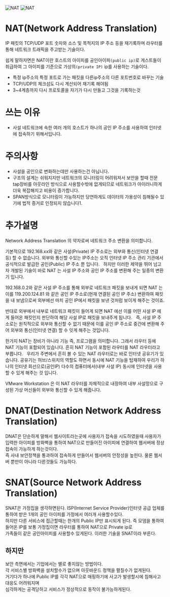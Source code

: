 ![NAT](https://upload.wikimedia.org/wikipedia/commons/thumb/c/c7/NAT_Concept-en.svg/1920px-NAT_Concept-en.svg.png)
![NAT](https://s8185.pcdn.co/wp-content/uploads/2013/11/41.jpg)
# NAT(Network Address Translation)
IP 패킷의 TCP/UDP 포트 숫자와 소스 및 목적지의 IP 주소 등을 재기록하며 라우터를 통해 네트워크 트래픽을 주고받는 기술이다.

쉽게 말하자면은 NAT이란 호스트의 아이피를 공인아이피`(public ip)`로 게스트들이 취급하여 그 아이피를 기준으로 가상의`(private IP)` ip를 사용하는 기술이다.    


* 특정 ip주소의 특정 포트로 가는 패킷을 다른ip주소의 다른 포트번호로 바꾸는 기술
* TCP/UDP의 체크섬도 다시 계산되어 재기록 해야됨
* 3~4계층까지 다시 프로토콜을 자기가 다시 만들고 그것을 기록하는것

# 쓰는 이유
* 사설 네트워크에 속한 여러 개의 호스트가 하나의 공인 IP 주소를 사용하여 인터넷에 접속하기 위해서입니다.

# 주의사항
* 사설을 공인으로 변화하는데만 사용하는건 아닙니다.  
* 구조의 설계는 쉬워지지만 네트워크의 모니터링이 어려워져서 보안을 할때 전문 tap장비를 아웃라인 방식으로 사용할수밖에 없게되므로 네트워크가 아이러니하게 더욱 복잡해지고 비용이 증가합니다.
* SPAN방식으로 모니터링이 가능하지만 당연하게도 데이터의 가용성이 침해될수 있기에 법적 증거로 인정되지 않습니다1.

# 추가설명

Network Address Translation 의 약자로써 네트워크 주소 변환을 의미합니다. 

기본적으로 192.168.xx와 같은 사설(Private) IP 주소로는 외부와 통신(인터넷 연결 등) 할 수 없습니다. 외부와 통신할 수있는 IP주소는 오직 인터넷 IP 주소 관리 기관에서 공식적으로 발급한 공인(Public) IP 주소 뿐 입니다.
 
하지만 이러한 제약을 뛰어 넘고자 개발된 기술이 바로 NAT 는 사설 IP 주소와 공인 IP 주소를 변환해 주는 일종의 변환기 입니다.

192.168.0.2와 같은 사설 IP 주소를 통해 외부로 네트워크 패킷을 보내게 되면 NAT 는 이를 119.200.124.81 와 같은 공인 IP 주소로(현재 연결된 공인 IP 주소) 변환하여 패킷을 내 보냄으로써 외부에선 마치 공인 IP에서 패킷을 보낸 것처럼 보이게 해주는 것이죠. 

 반대로 외부에서 내부로 네트워크 패킷이 들어게 되면 NAT 에선 이를 어떤 사설 IP 에게 들어온 패킷인지 판단하여 해당 사설 IP로 패킷을 보내주게 됩니다.
 
즉, 사설 IP 주소로는 원칙적으로 외부와 통신할 수 없기 때문에 이를 공인 IP 주소로 중간에 변환해 주어 외부와 통신(인터넷 연결) 할 수 잇게 해주는 것입니다. 

한가지 NAT는 장비가 아니라 기능 즉, 프로그램을 의미합니다. 그래서 라우터 등에 NAT 기능이 포함되어 있습니다. 흔히 NAT 기능이 포함된 라우터를 NAT 라우터라고 부릅니다.
 
우리가 주변에서 흔히 볼 수 있는 NAT 라우터로는 바로 인터넷 공유기가 있습니다. 공유기는 허브/스위치의 역할도 하면서 동시에 NAT 기능을 탑재하여 우리가 하나의 인터넷 회선으로(공인IP) 다수의 컴퓨터에서(내부 사설 IP) 동시에 인터넷을 사용할 수 있게 해주는 것 입니다. 


VMware Workstation 은 이 NAT 라우터를 자체적으로 내장하여 내부 사설망으로 구성된 가상 머신들이 외부와 통신할 수 있게 해줍니다.

# DNAT(Destination Network Address Translation)

DNAT은 단순하게 말해서 웹사이트라는곳에 사용자가 접속을 시도하였을때 사용자가 입력한 아이피를 
방화벽을 통하여 NAT으로 만들어진 아이피에 연결하여 웹서버에 정상접속이 가능하게 하는것이다.  
즉 사내 보안정책을 통과하여 접속하게 만들어서 웹서버의 안정성을 높힌다. 물론 웹서버 뿐만이 아니라 다른것들도 가능하다.


# SNAT(Source Network Address Translation)

SNAT은 가정집을 생각하면된다. ISP(Internet Service Provider)인터넷 공급 업체를 통하여 받은 1개의 공인 아이피를 가정에서 여러개 사용할수있다.  
하지만 다른 서비스에 접근할때는 한개의 Public IP만 표시되게 된다. 즉 모뎀을 통하여 들어온 IP를 보통 가정집이면 라우터를 통하여 NAT으로 Private ip로  
가족들이 같은 공인아이피를 사용할수 있게된다. 이러한 기술을 SNAT이라 부른다.

## 하지만
보안 측면에서는 기업에서는 별로 좋지않는 방법이다.  
각 서비스별 방화벽을 설치할수가 없으며 아웃바운드 정책을 펼칠수가 없게된다.  
거기다가 하나에 Public IP를 각각 NAT으로 매핑하기에 사고가 발생할시에 침해사고 대응도 어려워지며  
심각하게는 공격당하고 서비스가 정상적으로 동작이 불가능하게된다.